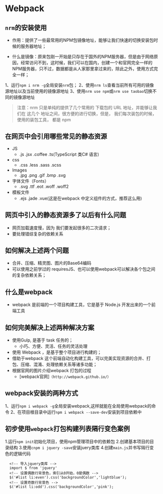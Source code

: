 
# Webpack

## `nrm`的安装使用

- 作用：提供了一些最常用的NPM包镜像地址，能够让我们快速的切换安装包时候的服务器地址；

- 什么是镜像：原来包刚一开始是只存在于国外的NPM服务器，但是由于网络原因，经常访问不到，这时候，我们可以在国内，创建一个和官网完全一样的NPM服务器，只不过，数据都是从人家那里拿过来的，除此之外，使用方式完全一样；

1、运行`npm i nrm -g`全局安装`nrm`包；
2、使用`nrm ls`查看当前所有可用的镜像源地址以及当前使用的镜像源地址
3、使用`nrm use npm`或`nrm use taobao`切换不同的镜像源地址

>注意：nrm 只是单纯的提供了几个常用的 下载包的 URL 地址，并能够让我们在 这几个 地址之间，很方便的进行切换，但是， 我们每次装包的时候，使用的装包工具， 都是 npm

## 在网页中会引用哪些常见的静态资源

- JS
  - .js .jsx .coffee .ts(TypeScript 类C# 语言)
- css
  - .css .less .sass .scss
- Images
  - .jpg .png .gif .bmp .svg
- 字体文件（Fonts）
  - .svg .ttf .eot .woff .woff2
- 模板文件
  - .ejs .jade .vue(这是在webpack 中定义组件的方式，推荐这么用)

## 网页中引入的静态资源多了以后有什么问题

- 网页加载速度慢，因为 我们要发起很多的二次请求；
- 要处理错综复杂的依赖关系

## 如何解决上述两个问题

- 合并、压缩、精灵图、图片的Base64编码
- 可以使用之前学过的 requiresJS、也可以使用webpack可以解决各个包之间的复杂依赖关系；

## 什么是webpack

- webpack 是前端的一个项目构建工具，它是基于 Node.js  开发出来的一个前端工具

## 如何完美解决上述两种解决方案

- 使用Gulp, 是基于 task 任务的；
  - 小巧、方便、灵活、任务的灵活处理
- 使用 Webpack ，是基于整个项目进行构建的；
- 借助于webpack 这个前端自动化构建工具，可以完美实现资源的合并、打包、压缩、混淆、处理依赖关系等诸多功能；
- 根据官网的图片介绍webpack 打包的过程
  - [webpack官网]`（http://webpack.github.io/）`

## webpack安装的两种方式

1、运行`npm i webpack -g`全局安装webpack,这样就能在全局使用webpack的命令
2、在项目根目录中运行`npm i webpack --save-dev`安装到项目依赖中

## 初步使用`webpack`打包构建列表隔行变色案例

1.运行`npm init`初始化项目，使用npm管理项目中的依赖包
2.创建基本项目的目录结构
3.使用`cnpm i jquery -save`安装juery类库
4.创建`main.js`并书写隔行变色的逻辑代码
```
  <!-- 导入jquery类库 -->
  import $ from 'jquery'
  <!-- 设置偶数行背景色，索引从0开始，0是偶数 -->
  $('#list li:even').css('backgroundColor','lightblue');
  <!-- 设置奇数行背景色 -->
  $('#list li:odd').css('backgroundColor','pink');

```
